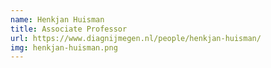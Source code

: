 ```yaml
---
name: Henkjan Huisman
title: Associate Professor
url: https://www.diagnijmegen.nl/people/henkjan-huisman/
img: henkjan-huisman.png
---
```

